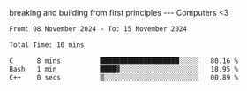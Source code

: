 breaking and building from first principles --- Computers <3

<!--START_SECTION:waka-->

```txt
From: 08 November 2024 - To: 15 November 2024

Total Time: 10 mins

C      8 mins          ████████████████████░░░░░   80.16 %
Bash   1 min           ████▓░░░░░░░░░░░░░░░░░░░░   18.95 %
C++    0 secs          ▒░░░░░░░░░░░░░░░░░░░░░░░░   00.89 %
```

<!--END_SECTION:waka-->

